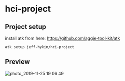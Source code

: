 # hci-project

## Project setup
install atk from here: https://github.com/aggie-tool-kit/atk

```
atk setup jeff-hykin/hci-project
```

## Preview
![photo_2019-11-25 19 06 49](https://user-images.githubusercontent.com/17692058/69590943-be561b00-0fb6-11ea-8726-d1a0e0b20c58.jpeg)
